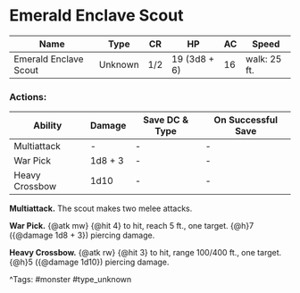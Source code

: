# Emerald Enclave Scout

| Name | Type | CR | HP | AC | Speed |
|------|------|----|----|----|-------|
| Emerald Enclave Scout | Unknown | 1/2 | 19 (3d8 + 6) | 16 | walk: 25 ft. |

### Actions:

| Ability | Damage | Save DC & Type | On Successful Save |
|---------|--------|----------------|--------------------|
| Multiattack | - | - | - |
| War Pick | 1d8 + 3 | - | - |
| Heavy Crossbow | 1d10 | - | - |


**Multiattack.** The scout makes two melee attacks.

**War Pick.** {@atk mw} {@hit 4} to hit, reach 5 ft., one target. {@h}7 ({@damage 1d8 + 3}) piercing damage.

**Heavy Crossbow.** {@atk rw} {@hit 3} to hit, range 100/400 ft., one target. {@h}5 ({@damage 1d10}) piercing damage.

^Tags: #monster #type_unknown